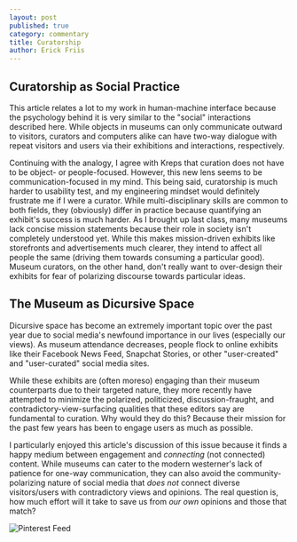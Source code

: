 ```yaml
---
layout: post
published: true
category: commentary
title: Curatorship
author: Erick Friis
---
```

## Curatorship as Social Practice
This article relates a lot to my work in human-machine interface because the psychology behind it is very similar to the "social" interactions described here. While objects in museums can only communicate outward to visitors, curators and computers alike can have two-way dialogue with repeat visitors and users via their exhibitions and interactions, respectively.

Continuing with the analogy, I agree with Kreps that curation does not have to be object- or people-focused. However, this new lens seems to be communication-focused in my mind. This being said, curatorship is much harder to usability test, and my engineering mindset would definitely frustrate me if I were a curator. While multi-disciplinary skills are common to both fields, they (obviously) differ in practice because quantifying an exhibit's success is much harder. As I brought up last class, many museums lack concise mission statements because their role in society isn't completely understood yet. While this makes mission-driven exhibits like storefronts and advertisements much clearer, they intend to affect all people the same (driving them towards consuming a particular good). Museum curators, on the other hand, don't really want to over-design their exhibits for fear of polarizing discourse towards particular ideas.

## The Museum as Dicursive Space
Dicursive space has become an extremely important topic over the past year due to social media's newfound importance in our lives (especially our views). As museum attendance decreases, people flock to online exhibits like their Facebook News Feed, Snapchat Stories, or other "user-created" and "user-curated" social media sites.

While these exhibits are (often moreso) engaging than their museum counterparts due to their targeted nature, they more recently have attempted to minimize the polarized, politicized, discussion-fraught, and contradictory-view-surfacing qualities that these editors say are fundamental to curation. Why would they do this? Because their mission for the past few years has been to engage users as much as possible.

I particularly enjoyed this article's discussion of this issue because it finds a happy medium between engagement and _connecting_ (not connected) content. While museums can cater to the modern westerner's lack of patience for one-way communication, they can also avoid the community-polarizing nature of social media that _does not_ connect diverse visitors/users with contradictory views and opinions. The real question is, how much effort will it take to save us from _our own_ opinions and those that match?

![Pinterest Feed](https://louisem.com/wp-content/uploads/2013/02/pinterest-pictures-feed.jpg)